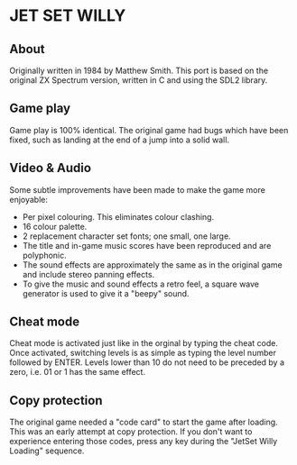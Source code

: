 # JET SET WILLY

## About

Originally written in 1984 by Matthew Smith. This port is based on the original
ZX Spectrum version, written in C and using the SDL2 library.

## Game play

Game play is 100% identical. The original game had bugs which have been fixed, such as landing at the end
of a jump into a solid wall.

## Video & Audio

Some subtle improvements have been made to make the game more enjoyable:

- Per pixel colouring. This eliminates colour clashing.
- 16 colour palette.
- 2 replacement character set fonts; one small, one large.
- The title and in-game music scores have been reproduced and are polyphonic.
- The sound effects are approximately the same as in the original game and
include stereo panning effects.
- To give the music and sound effects a retro feel, a square wave generator is
used to give it a "beepy" sound.

## Cheat mode

Cheat mode is activated just like in the orginal by typing the cheat code. Once
activated, switching levels is as simple as typing the level number followed by
ENTER. Levels lower than 10 do not need to be preceded by a zero, i.e. 01 or 1
has the same effect.

## Copy protection

The original game needed a "code card" to start the game after loading. This was
an early attempt at copy protection. If you don't want to experience entering
those codes, press any key during the "JetSet Willy Loading" sequence.
